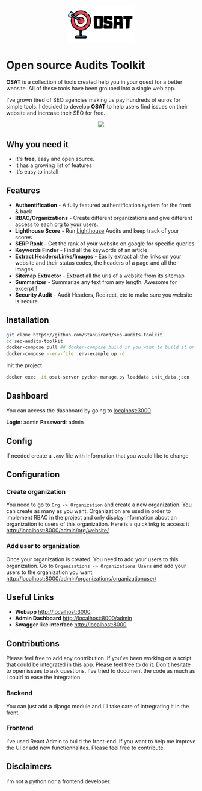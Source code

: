 <p align="center"><img src="./docs/images/OSAT.png" width="180px" /></p>


# Open source Audits Toolkit

**OSAT** is a collection of tools created help you in your quest for a better website. All of these tools have been grouped into a single web app.

I've grown tired of SEO agencies making us pay hundreds of euros for simple tools. I decided to develop **OSAT** to help users find issues on their website and increase their SEO for free. 

<p align="center"><img src="./docs/images/osat-demo.gif" width="700px" /></p>

## Why you need it


- It's **free**, easy and open source. 
- It has a growing list of features
- It's easy to install

## Features

- **Authentification** - A fully featured authentification system for the front & back
- **RBAC/Organizations** - Create different organizations and give different access to each org to your users.
- **Lighthouse Score** -  Run [Lighthouse](https://developers.google.com/web/tools/lighthouse) Audits and keep track of your scores
- **SERP Rank** - Get the rank of your website on google for specific queries
- **Keywords Finder** - Find all the keywords of an article.
- **Extract Headers/Links/Images** - Easily extract all the links on your website and their status codes, the headers of a page and all the images.
- **Sitemap Extractor** - Extract all the urls of a website from its sitemap
- **Summarizer** - Summarize any text from any length. Awesome for excerpt ! 
- **Security Audit** - Audit Headers, Redirect, etc to make sure you website is secure.



## Installation

```Bash
git clone https://github.com/StanGirard/seo-audits-toolkit
cd seo-audits-toolkit
docker-compose pull ## docker-compose build if you want to build it on your own
docker-compose --env-file .env-example up -d
```

Init the project

```Bash
docker exec -it osat-server python manage.py loaddata init_data.json
```


## Dashboard

You can access the dashboard by going to [localhost:3000](http://localhost:3000)

**Login**: admin
**Password**: admin
## Config

If needed create a `.env` file with information that you would like to change

## Configuration


### Create organization

You need to go to `Org -> Organization` and create a new organization. You can create as many as you want. Organization are used in order to implement RBAC in the project and only display information about an organization to users of this organization. Here is a quicklinkg to access it [http://localhost:8000/admin/org/website/](http://localhost:8000/admin/org/website/)


### Add user to organization

Once your organization is created. You need to add your users to this organization. 
Go to `Organizations -> Organizations Users` and add your users to the organization you want. [http://localhost:8000/admin/organizations/organizationuser/](http://localhost:8000/admin/organizations/organizationuser/)

## Useful Links

- **Webapp** [http://localhost:3000](http://localhost:3000)
- **Admin Dashboard** [http://localhost:8000/admin](http://localhost:8000/admin)
- **Swagger like interface** [http://localhost:8000](http://localhost:8000)


## Contributions

Please feel free to add any contribution.
If you've been working on a script that could be integrated in this app. Please feel free to do it. Don't hesitate to open issues to ask questions. I've tried to document the code as much as I could to ease the integration

### Backend 
You can just add a django module and I'll take care of intregrating it in the front.
### Frontend
I've used React Admin to build the front-end. If you want to help me improve the UI or add new functionnalites. Please feel free to contribute.

## Disclaimers

I'm not a python nor a frontend developer.











